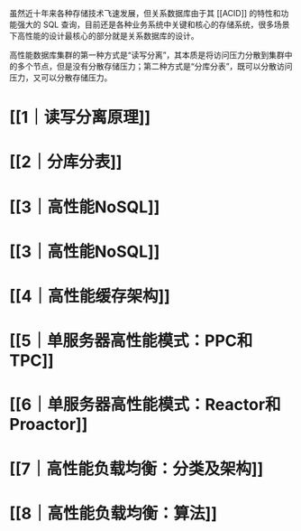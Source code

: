 虽然近十年来各种存储技术飞速发展，但关系数据库由于其 [[ACID]] 的特性和功能强大的 SQL 查询，目前还是各种业务系统中关键和核心的存储系统，很多场景下高性能的设计最核心的部分就是关系数据库的设计。

高性能数据库集群的第一种方式是“读写分离”，其本质是将访问压力分散到集群中的多个节点，但是没有分散存储压力；第二种方式是“分库分表”，既可以分散访问压力，又可以分散存储压力。

# [[1｜读写分离原理]]

# [[2｜分库分表]]

# [[3｜高性能NoSQL]]

# [[3｜高性能NoSQL]]

# [[4｜高性能缓存架构]]

# [[5｜单服务器高性能模式：PPC和TPC]]

# [[6｜单服务器高性能模式：Reactor和Proactor]]

# [[7｜高性能负载均衡：分类及架构]]

# [[8｜高性能负载均衡：算法]]



